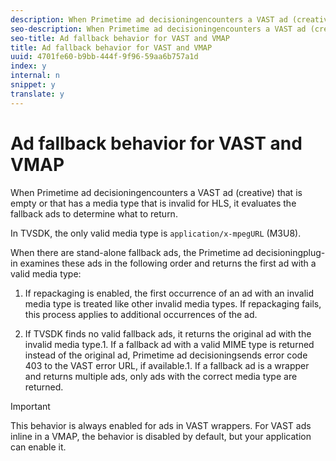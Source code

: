 ```yaml
---
description: When Primetime ad decisioningencounters a VAST ad (creative) that is empty or that has a media type that is invalid for HLS, it evaluates the fallback ads to determine what to return.
seo-description: When Primetime ad decisioningencounters a VAST ad (creative) that is empty or that has a media type that is invalid for HLS, it evaluates the fallback ads to determine what to return.
seo-title: Ad fallback behavior for VAST and VMAP
title: Ad fallback behavior for VAST and VMAP
uuid: 4701fe60-b9bb-444f-9f96-59aa6b757a1d
index: y
internal: n
snippet: y
translate: y
---
```


# Ad fallback behavior for VAST and VMAP

When Primetime ad decisioningencounters a VAST ad (creative) that is empty or that has a media type that is invalid for HLS, it evaluates the fallback ads to determine what to return.


<a id="section_9F60AF00CE9645848EAAF8C06A9E426B"></a>

In TVSDK, the only valid media type is `application/x-mpegURL` (M3U8). 

When there are stand-alone fallback ads, the Primetime ad decisioningplug-in examines these ads in the following order and returns the first ad with a valid media type: 
1. If repackaging is enabled, the first occurrence of an ad with an invalid media type is treated like other invalid media types. If repackaging fails, this process applies to additional occurrences of the ad. 

1. If TVSDK finds no valid fallback ads, it returns the original ad with the invalid media type.1. If a fallback ad with a valid MIME type is returned instead of the original ad, Primetime ad decisioningsends error code 403 to the VAST error URL, if available.1. If a fallback ad is a wrapper and returns multiple ads, only ads with the correct media type are returned.


>[!IMPORTANT]
>
>This behavior is always enabled for ads in VAST wrappers. For VAST ads inline in a VMAP, the behavior is disabled by default, but your application can enable it.

